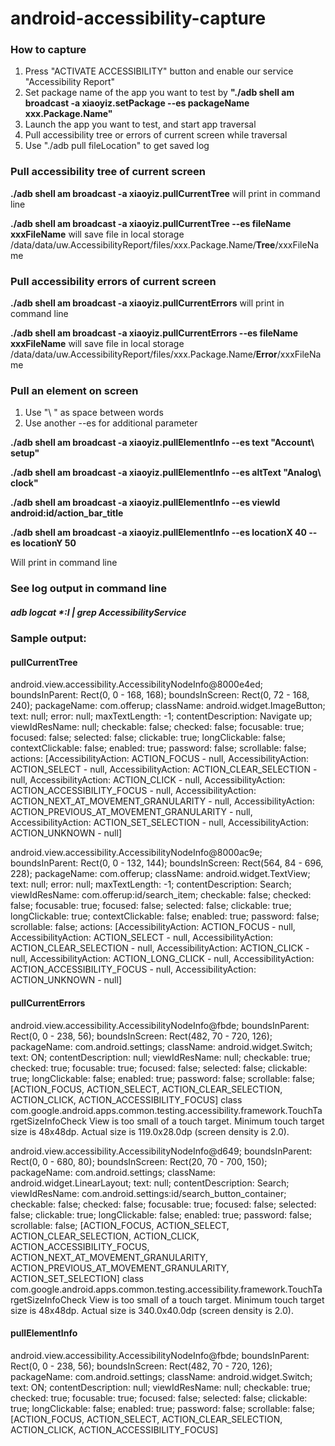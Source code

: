 # android-accessibility-capture

### How to capture
1. Press "ACTIVATE ACCESSIBILITY" button and enable our service "Accessibility Report"
2. Set package name of the app you want to test by <b>"./adb shell am broadcast -a xiaoyiz.setPackage --es packageName xxx.Package.Name"</b>
3. Launch the app you want to test, and start app traversal
4. Pull accessibility tree or errors of current screen while traversal
5. Use "./adb pull fileLocation" to get saved log

### Pull accessibility tree of current screen
<b>./adb shell am broadcast -a xiaoyiz.pullCurrentTree</b> will print in command line

<b>./adb shell am broadcast -a xiaoyiz.pullCurrentTree --es fileName xxxFileName</b> will save file in local storage /data/data/uw.AccessibilityReport/files/xxx.Package.Name/<b>Tree</b>/xxxFileName

### Pull accessibility errors of current screen
<b>./adb shell am broadcast -a xiaoyiz.pullCurrentErrors</b> will print in command line

<b>./adb shell am broadcast -a xiaoyiz.pullCurrentErrors --es fileName xxxFileName</b> will save file in local storage /data/data/uw.AccessibilityReport/files/xxx.Package.Name/<b>Error</b>/xxxFileName

### Pull an element on screen
1. Use "\ " as space between words
2. Use another --es for additional parameter

<b>./adb shell am broadcast -a xiaoyiz.pullElementInfo --es text "Account\ setup"</b>

<b>./adb shell am broadcast -a xiaoyiz.pullElementInfo --es altText "Analog\ clock"</b>

<b>./adb shell am broadcast -a xiaoyiz.pullElementInfo --es viewId android:id/action_bar_title</b>

<b>./adb shell am broadcast -a xiaoyiz.pullElementInfo --es locationX 40 --es locationY 50</b>

Will print in command line


### See log output in command line
##### adb logcat *:I | grep AccessibilityService

### Sample output:
#### pullCurrentTree
android.view.accessibility.AccessibilityNodeInfo@8000e4ed; boundsInParent: Rect(0, 0 - 168, 168); boundsInScreen: Rect(0, 72 - 168, 240); packageName: com.offerup; className: android.widget.ImageButton; text: null; error: null; maxTextLength: -1; contentDescription: Navigate up; viewIdResName: null; checkable: false; checked: false; focusable: true; focused: false; selected: false; clickable: true; longClickable: false; contextClickable: false; enabled: true; password: false; scrollable: false; actions: [AccessibilityAction: ACTION_FOCUS - null, AccessibilityAction: ACTION_SELECT - null, AccessibilityAction: ACTION_CLEAR_SELECTION - null, AccessibilityAction: ACTION_CLICK - null, AccessibilityAction: ACTION_ACCESSIBILITY_FOCUS - null, AccessibilityAction: ACTION_NEXT_AT_MOVEMENT_GRANULARITY - null, AccessibilityAction: ACTION_PREVIOUS_AT_MOVEMENT_GRANULARITY - null, AccessibilityAction: ACTION_SET_SELECTION - null, AccessibilityAction: ACTION_UNKNOWN - null]

android.view.accessibility.AccessibilityNodeInfo@8000ac9e; boundsInParent: Rect(0, 0 - 132, 144); boundsInScreen: Rect(564, 84 - 696, 228); packageName: com.offerup; className: android.widget.TextView; text: null; error: null; maxTextLength: -1; contentDescription: Search; viewIdResName: com.offerup:id/search_item; checkable: false; checked: false; focusable: true; focused: false; selected: false; clickable: true; longClickable: true; contextClickable: false; enabled: true; password: false; scrollable: false; actions: [AccessibilityAction: ACTION_FOCUS - null, AccessibilityAction: ACTION_SELECT - null, AccessibilityAction: ACTION_CLEAR_SELECTION - null, AccessibilityAction: ACTION_CLICK - null, AccessibilityAction: ACTION_LONG_CLICK - null, AccessibilityAction: ACTION_ACCESSIBILITY_FOCUS - null, AccessibilityAction: ACTION_UNKNOWN - null]

#### pullCurrentErrors
android.view.accessibility.AccessibilityNodeInfo@fbde; boundsInParent: Rect(0, 0 - 238, 56); boundsInScreen: Rect(482, 70 - 720, 126); packageName: com.android.settings; className: android.widget.Switch; text: ON; contentDescription: null; viewIdResName: null; checkable: true; checked: true; focusable: true; focused: false; selected: false; clickable: true; longClickable: false; enabled: true; password: false; scrollable: false; [ACTION_FOCUS, ACTION_SELECT, ACTION_CLEAR_SELECTION, ACTION_CLICK, ACTION_ACCESSIBILITY_FOCUS]
class com.google.android.apps.common.testing.accessibility.framework.TouchTargetSizeInfoCheck
View is too small of a touch target. Minimum touch target size is 48x48dp. Actual size is 119.0x28.0dp (screen density is 2.0).

android.view.accessibility.AccessibilityNodeInfo@d649; boundsInParent: Rect(0, 0 - 680, 80); boundsInScreen: Rect(20, 70 - 700, 150); packageName: com.android.settings; className: android.widget.LinearLayout; text: null; contentDescription: Search; viewIdResName: com.android.settings:id/search_button_container; checkable: false; checked: false; focusable: true; focused: false; selected: false; clickable: true; longClickable: false; enabled: true; password: false; scrollable: false; [ACTION_FOCUS, ACTION_SELECT, ACTION_CLEAR_SELECTION, ACTION_CLICK, ACTION_ACCESSIBILITY_FOCUS, ACTION_NEXT_AT_MOVEMENT_GRANULARITY, ACTION_PREVIOUS_AT_MOVEMENT_GRANULARITY, ACTION_SET_SELECTION]
class com.google.android.apps.common.testing.accessibility.framework.TouchTargetSizeInfoCheck
View is too small of a touch target. Minimum touch target size is 48x48dp. Actual size is 340.0x40.0dp (screen density is 2.0).

#### pullElementInfo
android.view.accessibility.AccessibilityNodeInfo@fbde; boundsInParent: Rect(0, 0 - 238, 56); boundsInScreen: Rect(482, 70 - 720, 126); packageName: com.android.settings; className: android.widget.Switch; text: ON; contentDescription: null; viewIdResName: null; checkable: true; checked: true; focusable: true; focused: false; selected: false; clickable: true; longClickable: false; enabled: true; password: false; scrollable: false; [ACTION_FOCUS, ACTION_SELECT, ACTION_CLEAR_SELECTION, ACTION_CLICK, ACTION_ACCESSIBILITY_FOCUS]
